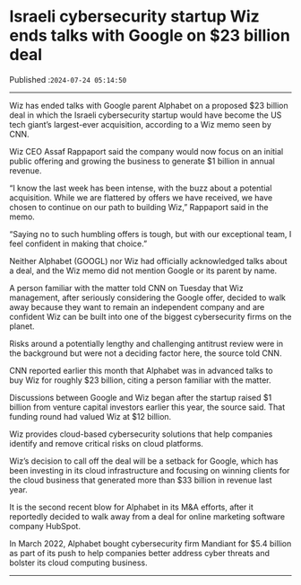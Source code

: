 # Israeli cybersecurity startup Wiz ends talks with Google on $23 billion deal

Published :`2024-07-24 05:14:50`

---

Wiz has ended talks with Google parent Alphabet on a proposed $23 billion deal in which the Israeli cybersecurity startup would have become the US tech giant’s largest-ever acquisition, according to a Wiz memo seen by CNN.

Wiz CEO Assaf Rappaport said the company would now focus on an initial public offering and growing the business to generate $1 billion in annual revenue.

“I know the last week has been intense, with the buzz about a potential acquisition. While we are flattered by offers we have received, we have chosen to continue on our path to building Wiz,” Rappaport said in the memo.

“Saying no to such humbling offers is tough, but with our exceptional team, I feel confident in making that choice.”

Neither Alphabet (GOOGL) nor Wiz had officially acknowledged talks about a deal, and the Wiz memo did not mention Google or its parent by name.

A person familiar with the matter told CNN on Tuesday that Wiz management, after seriously considering the Google offer, decided to walk away because they want to remain an independent company and are confident Wiz can be built into one of the biggest cybersecurity firms on the planet.

Risks around a potentially lengthy and challenging antitrust review were in the background but were not a deciding factor here, the source told CNN.

CNN reported earlier this month that Alphabet was in advanced talks to buy Wiz for roughly $23 billion, citing a person familiar with the matter.

Discussions between Google and Wiz began after the startup raised $1 billion from venture capital investors earlier this year, the source said. That funding round had valued Wiz at $12 billion.

Wiz provides cloud-based cybersecurity solutions that help companies identify and remove critical risks on cloud platforms.

Wiz’s decision to call off the deal will be a setback for Google, which has been investing in its cloud infrastructure and focusing on winning clients for the cloud business that generated more than $33 billion in revenue last year.

It is the second recent blow for Alphabet in its M&A efforts, after it reportedly decided to walk away from a deal for online marketing software company HubSpot.

In March 2022, Alphabet bought cybersecurity firm Mandiant for $5.4 billion as part of its push to help companies better address cyber threats and bolster its cloud computing business.

---

